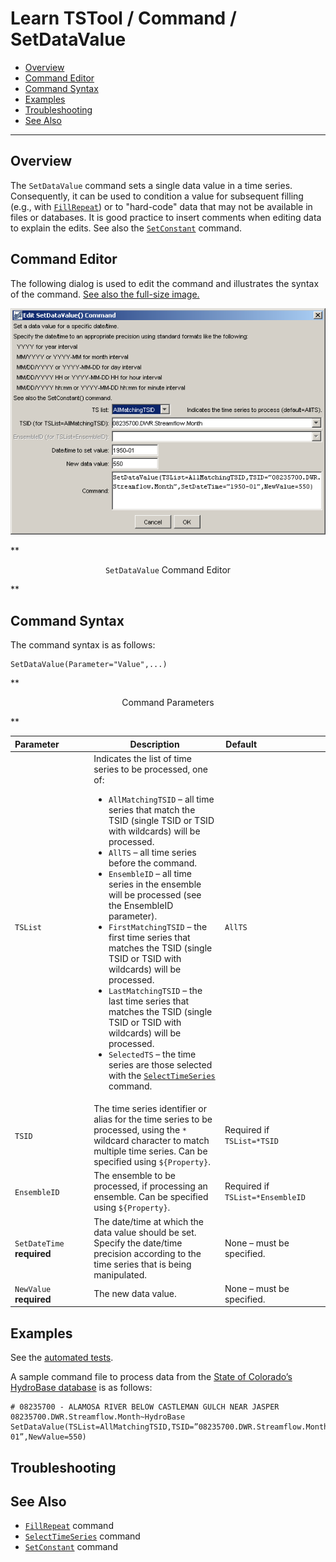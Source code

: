 # Learn TSTool / Command / SetDataValue #

* [Overview](#overview)
* [Command Editor](#command-editor)
* [Command Syntax](#command-syntax)
* [Examples](#examples)
* [Troubleshooting](#troubleshooting)
* [See Also](#see-also)

-------------------------

## Overview ##

The `SetDataValue` command sets a single data value in a time series.
Consequently, it can be used to condition a value for subsequent filling (e.g., with
[`FillRepeat`](../FillRepeat/FillRepeat)) or to "hard-code" data that may not be available in files or databases.
It is good practice to insert comments when editing data to explain the edits.
See also the [`SetConstant`](../SetConstant/SetConstant) command.

## Command Editor ##

The following dialog is used to edit the command and illustrates the syntax of the command.
<a href="../SetDataValue.png">See also the full-size image.</a>

![SetDataValue](SetDataValue.png)

**<p style="text-align: center;">
`SetDataValue` Command Editor
</p>**

## Command Syntax ##

The command syntax is as follows:

```text
SetDataValue(Parameter="Value",...)
```
**<p style="text-align: center;">
Command Parameters
</p>**

|**Parameter**&nbsp;&nbsp;&nbsp;&nbsp;&nbsp;&nbsp;&nbsp;&nbsp;&nbsp;&nbsp;&nbsp;|**Description**|**Default**&nbsp;&nbsp;&nbsp;&nbsp;&nbsp;&nbsp;&nbsp;&nbsp;&nbsp;&nbsp;&nbsp;&nbsp;&nbsp;&nbsp;&nbsp;&nbsp;&nbsp;&nbsp;&nbsp;&nbsp;&nbsp;&nbsp;&nbsp;&nbsp;&nbsp;&nbsp;&nbsp;|
|--------------|-----------------|-----------------|
|`TSList`|Indicates the list of time series to be processed, one of:<br><ul><li>`AllMatchingTSID` – all time series that match the TSID (single TSID or TSID with wildcards) will be processed.</li><li>`AllTS` – all time series before the command.</li><li>`EnsembleID` – all time series in the ensemble will be processed (see the EnsembleID parameter).</li><li>`FirstMatchingTSID` – the first time series that matches the TSID (single TSID or TSID with wildcards) will be processed.</li><li>`LastMatchingTSID` – the last time series that matches the TSID (single TSID or TSID with wildcards) will be processed.</li><li>`SelectedTS` – the time series are those selected with the [`SelectTimeSeries`](../SelectTimeSeries/SelectTimeSeries) command.</li></ul> | `AllTS` |
|`TSID`|The time series identifier or alias for the time series to be processed, using the `*` wildcard character to match multiple time series.  Can be specified using `${Property}`.|Required if `TSList=*TSID`|
|`EnsembleID`|The ensemble to be processed, if processing an ensemble. Can be specified using `${Property}`.|Required if `TSList=*EnsembleID`|
|`SetDateTime`<br>**required**|The date/time at which the data value should be set.  Specify the date/time precision according to the time series that is being manipulated.|None – must be specified.|
|`NewValue`<br>**required**|The new data value.|None – must be specified.|

## Examples ##

See the [automated tests](https://github.com/OpenWaterFoundation/cdss-app-tstool-test/tree/master/test/regression/commands/general/SetDataValue).

A sample command file to process data from the [State of Colorado’s HydroBase database](../../datastore-ref/CO-HydroBase/CO-HydroBase)
is as follows:

```text
# 08235700 - ALAMOSA RIVER BELOW CASTLEMAN GULCH NEAR JASPER
08235700.DWR.Streamflow.Month~HydroBase
SetDataValue(TSList=AllMatchingTSID,TSID=”08235700.DWR.Streamflow.Month”,SetDateTime=”1950-01”,NewValue=550)
```

## Troubleshooting ##

## See Also ##

* [`FillRepeat`](../FillRepeat/FillRepeat) command
* [`SelectTimeSeries`](../SelectTimeSeries/SelectTimeSeries) command
* [`SetConstant`](../SetConstant/SetConstant) command
